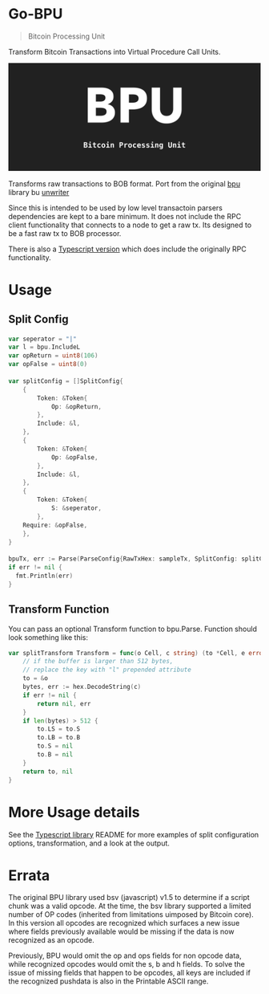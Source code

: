 # Go-BPU

> Bitcoin Processing Unit

Transform Bitcoin Transactions into Virtual Procedure Call Units.

![bpu](./bpu.png)

Transforms raw transactions to BOB format. Port from the original [bpu](https://github.com/interplanaria/bpu) library bu [unwriter](https://github.com/unwriter)

Since this is intended to be used by low level transactoin parsers dependencies are kept to a bare minimum. It does not include the RPC client functionality that connects to a node to get a raw tx. Its designed to be a fast raw tx to BOB processor.

There is also a [Typescript version](https://github.con/rohenaz/bpu-ts) which does include the originally RPC functionality.

# Usage

## Split Config

```go
var seperator = "|"
var l = bpu.IncludeL
var opReturn = uint8(106)
var opFalse = uint8(0)

var splitConfig = []SplitConfig{
	{
		Token: &Token{
			Op: &opReturn,
		},
		Include: &l,
	},
	{
		Token: &Token{
			Op: &opFalse,
		},
		Include: &l,
	},
	{
		Token: &Token{
			S: &seperator,
		},
    Require: &opFalse,
	},
}

bpuTx, err := Parse(ParseConfig{RawTxHex: sampleTx, SplitConfig: splitConfig})
if err != nil {
  fmt.Println(err)
}
```

## Transform Function

You can pass an optional Transform function to bpu.Parse. Function should look something like this:

```go
var splitTransform Transform = func(o Cell, c string) (to *Cell, e error) {
	// if the buffer is larger than 512 bytes,
	// replace the key with "l" prepended attribute
	to = &o
	bytes, err := hex.DecodeString(c)
	if err != nil {
		return nil, err
	}
	if len(bytes) > 512 {
		to.LS = to.S
		to.LB = to.B
		to.S = nil
		to.B = nil
	}
	return to, nil
}
```

# More Usage details

See the [Typescript library](https://github.com/rohenaz/bpu-ts) README for more examples of split configuration options, transformation, and a look at the output.

# Errata

The original BPU library used bsv (javascript) v1.5 to determine if a script chunk was a valid opcode. At the time, the bsv library supported a limited number of OP codes (inherited from limitations uimposed by Bitcoin core). In this version all opcodes are recognized which surfaces a new issue where fields previously available would be missing if the data is now recognized as an opcode.

Previously, BPU would omit the op and ops fields for non opcode data, while recognized opcodes would omit the s, b and h fields. To solve the issue of missing fields that happen to be opcodes, all keys are included if the recognized pushdata is also in the Printable ASCII range.
